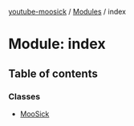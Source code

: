 [youtube-moosick](../README.md) / [Modules](../modules.md) / index

# Module: index

## Table of contents

### Classes

- [MooSick](../classes/index.MooSick.md)
